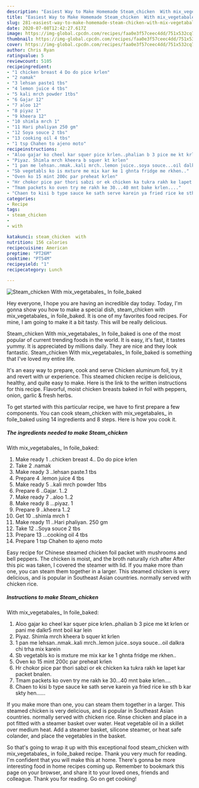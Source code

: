 ```yaml
---
description: "Easiest Way to Make Homemade Steam_chicken  With mix_vegetabales_  In foile_baked"
title: "Easiest Way to Make Homemade Steam_chicken  With mix_vegetabales_  In foile_baked"
slug: 281-easiest-way-to-make-homemade-steam-chicken-with-mix-vegetabales-in-foile-baked
date: 2020-07-08T12:42:27.617Z
image: https://img-global.cpcdn.com/recipes/faa0e3f57ceec4dd/751x532cq70/steam_chicken-with-mix_vegetabales_-in-foile_baked-recipe-main-photo.jpg
thumbnail: https://img-global.cpcdn.com/recipes/faa0e3f57ceec4dd/751x532cq70/steam_chicken-with-mix_vegetabales_-in-foile_baked-recipe-main-photo.jpg
cover: https://img-global.cpcdn.com/recipes/faa0e3f57ceec4dd/751x532cq70/steam_chicken-with-mix_vegetabales_-in-foile_baked-recipe-main-photo.jpg
author: Chris Ryan
ratingvalue: 5
reviewcount: 5105
recipeingredient:
- "1 chicken breast 4 Do do pice krlen"
- "2 namak"
- "3 lehsan paste1 tbs"
- "4 lemon juice 4 tbs"
- "5 kali mrch powder 1tbs"
- "6 Gajar 12"
- "7 aloo 12"
- "8 piyaz 1"
- "9 kheera 12"
- "10 shimla mrch 1"
- "11 Hari phaliyan 250 gm"
- "12 Soya souce 2 tbs"
- "13 cooking oil 4 tbs"
- "1 tsp Chahen to ajeno moto"
recipeinstructions:
- "Aloo gajar ko cheel kar squer pice krlen..phalian b 3 pice me kt krlen or pani me dalkr5 mnt boil kar lein"
- "Piyaz. Shimla mrch kheera b squer kt krlen"
- "1 pan me lehsan..nmak..kali mrch..lemon juice..soya souce...oil dalkra chi trha mix karein"
- "Sb vegetabls ko is mxture me mix kar ke 1 ghnta fridge me rkhen.."
- "Oven ko 15 mint 200c par preheat krlen"
- "Hr chokor pice par thori sabzi or ek chicken ka tukra rakh ke lapet kar packet bnalen."
- "Tmam packets ko oven try me rakh ke 30...40 mnt bake krlen...."
- "Chaen to kisi b type sauce ke sath serve karein ya fried rice ke sth b kar skty hen......"
categories:
- Recipe
tags:
- steam_chicken
- 
- with

katakunci: steam_chicken  with 
nutrition: 156 calories
recipecuisine: American
preptime: "PT26M"
cooktime: "PT54M"
recipeyield: "1"
recipecategory: Lunch

---
```



![Steam_chicken
 With mix_vegetabales_
 In foile_baked](https://img-global.cpcdn.com/recipes/faa0e3f57ceec4dd/751x532cq70/steam_chicken-with-mix_vegetabales_-in-foile_baked-recipe-main-photo.jpg)

Hey everyone, I hope you are having an incredible day today. Today, I'm gonna show you how to make a special dish, steam_chicken
 with mix_vegetabales_
 in foile_baked. It is one of my favorites food recipes. For mine, I am going to make it a bit tasty. This will be really delicious.

Steam_chicken
 With mix_vegetabales_
 In foile_baked is one of the most popular of current trending foods in the world. It is easy, it's fast, it tastes yummy. It is appreciated by millions daily. They are nice and they look fantastic. Steam_chicken
 With mix_vegetabales_
 In foile_baked is something that I've loved my entire life.

It&#39;s an easy way to prepare, cook and serve Chicken aluminum foil, try it and revert with ur experience. This steamed chicken recipe is delicious, healthy, and quite easy to make. Here is the link to the written instructions for this recipe. Flavorful, moist chicken breasts baked in foil with peppers, onion, garlic &amp; fresh herbs.


To get started with this particular recipe, we have to first prepare a few components. You can cook steam_chicken
 with mix_vegetabales_
 in foile_baked using 14 ingredients and 8 steps. Here is how you cook it.

<!--inarticleads1-->

##### The ingredients needed to make Steam_chicken
 With mix_vegetabales_
 In foile_baked:

1. Make ready 1 ..chicken breast 4.. Do do pice krlen
1. Take 2 .namak
1. Make ready 3 ..lehsan paste.1 tbs
1. Prepare 4 .lemon juice 4 tbs
1. Make ready 5 ..kali mrch powder 1tbs
1. Prepare 6 ..Gajar. 1..2
1. Make ready 7 ..aloo 1..2
1. Make ready 8 ...piyaz. 1
1. Prepare 9 ..kheera 1..2
1. Get 10 ..shimla mrch 1
1. Make ready 11 ..Hari phaliyan. 250 gm
1. Take 12 ..Soya souce 2 tbs
1. Prepare 13 ...cooking oil 4 tbs
1. Prepare 1 tsp Chahen to ajeno moto


Easy recipe for Chinese steamed chicken foil packet with mushrooms and bell peppers. The chicken is moist, and the broth naturally rich after After this pic was taken, I covered the steamer with lid. If you make more than one, you can steam them together in a larger. This steamed chicken is very delicious, and is popular in Southeast Asian countries. normally served with chicken rice. 

<!--inarticleads2-->

##### Instructions to make Steam_chicken
 With mix_vegetabales_
 In foile_baked:

1. Aloo gajar ko cheel kar squer pice krlen..phalian b 3 pice me kt krlen or pani me dalkr5 mnt boil kar lein
1. Piyaz. Shimla mrch kheera b squer kt krlen
1. 1 pan me lehsan..nmak..kali mrch..lemon juice..soya souce...oil dalkra chi trha mix karein
1. Sb vegetabls ko is mxture me mix kar ke 1 ghnta fridge me rkhen..
1. Oven ko 15 mint 200c par preheat krlen
1. Hr chokor pice par thori sabzi or ek chicken ka tukra rakh ke lapet kar packet bnalen.
1. Tmam packets ko oven try me rakh ke 30...40 mnt bake krlen....
1. Chaen to kisi b type sauce ke sath serve karein ya fried rice ke sth b kar skty hen......


If you make more than one, you can steam them together in a larger. This steamed chicken is very delicious, and is popular in Southeast Asian countries. normally served with chicken rice. Rinse chicken and place in a pot fitted with a steamer basket over water. Heat vegetable oil in a skillet over medium heat. Add a steamer basket, silicone steamer, or heat safe colander, and place the vegetables in the basket. 

So that's going to wrap it up with this exceptional food steam_chicken
 with mix_vegetabales_
 in foile_baked recipe. Thank you very much for reading. I'm confident that you will make this at home. There's gonna be more interesting food in home recipes coming up. Remember to bookmark this page on your browser, and share it to your loved ones, friends and colleague. Thank you for reading. Go on get cooking!
